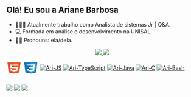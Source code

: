 ## Olá! Eu sou a Ariane Barbosa

- 👩🏻‍💻 Atualmente trabalho como Analista de sistemas Jr | Q&A.
- 💻 Formada em análise e desenvolvimento na UNISAL.
- 👩🏻 Pronouns: ela/dela.


<div align="center" style="display: inline_block">
  <a href="https://github.com/ari-barbosa">
  <img height="160em" src="https://github-readme-stats.vercel.app/api?username=ari-barbosa&show_icons=true&theme=panda&include_all_commits=true&count_private=true"/>
  <img height="160em" src="https://github-readme-stats.vercel.app/api/top-langs/?username=ari-barbosa&layout=compact&langs_count=7&theme=panda"/>
</div>
  
<div style="display: inline_block"><br>
  <img align="center" alt="Ari-HTML" height="30" width="40" src="https://raw.githubusercontent.com/devicons/devicon/master/icons/html5/html5-original.svg">
  <img align="center" alt="Ari-CSS" height="30" width="40" src="https://raw.githubusercontent.com/devicons/devicon/master/icons/css3/css3-original.svg">
  <img align="center" alt="Ari-JS" height="30" width="40"  src="https://icongr.am/devicon/javascript-original.svg?size=128&color=currentColor" >
  <img align="center" alt="Ari-TypeScript" height="30" width="40"  src="https://icongr.am/devicon/typescript-original.svg?size=128&color=currentColor" >
   <img align="center" alt="Ari-Java" height="30" width="40"  src="https://cdn.jsdelivr.net/gh/devicons/devicon/icons/java/java-original.svg">
  <img align="center" alt="Ari-C" height="30" width="40" src="https://icongr.am/devicon/c-original.svg?size=128&color=currentColor">
   <img align="center" alt="Ari-Bash" height="30" width="40"  src="https://cdn.jsdelivr.net/gh/devicons/devicon/icons/bash/bash-plain.svg">
  
  ##
  
  
  <div> 
  <a href="https://www.instagram.com/mirellyari/" target="_blank"><img src="https://img.shields.io/badge/-Instagram-%23E4405F?style=for-the-badge&logo=instagram&logoColor=white" target="_blank"></a>
  <a href = "mailto:abarbosa.ipms@gmail.com"><img src="https://img.shields.io/badge/-Gmail-%23333?style=for-the-badge&logo=gmail&logoColor=white" target="_blank"></a>
  <a href="https://www.linkedin.com/in/ariane-barbosa-aa5525156/" target="_blank"><img src="https://img.shields.io/badge/-LinkedIn-%230077B5?style=for-the-badge&logo=linkedin&logoColor=white" target="_blank"></a> 
 
  </div>
  

